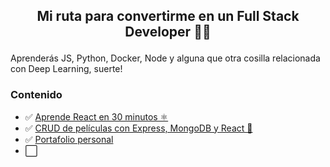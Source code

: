 <h2 align="center">
<p>Mi ruta para convertirme en un Full Stack Developer 👨‍💻</p>
</h2>

Aprenderás JS, Python, Docker, Node y alguna que otra cosilla relacionada con Deep Learning, suerte!

### Contenido

- ✅ [Aprende React en 30 minutos  ⚛️](./aprende-react-basico-en-30-minutos)
- ✅ [CRUD de películas con Express, MongoDB y React 🎥](./stack-mern)
- ✅ [Portafolio personal](./portfolios/v1)
- ⬜️ 